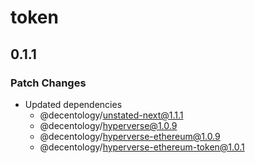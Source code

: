 # token

## 0.1.1
### Patch Changes

- Updated dependencies
  - @decentology/unstated-next@1.1.1
  - @decentology/hyperverse@1.0.9
  - @decentology/hyperverse-ethereum@1.0.9
  - @decentology/hyperverse-ethereum-token@1.0.1
